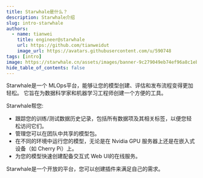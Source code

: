 ```yaml
---
title: Starwhale是什么？
description: Starwhale介绍
slug: intro-starwhale
authors:
  - name: tianwei
    title: engineer@starwhale
    url: https://github.com/tianweidut
    image_url: https://avatars.githubusercontent.com/u/590748
tags: [intro]
image: https://starwhale.cn/assets/images/banner-9c279049eb74ef96a8c1eb6ac3636360.jpg
hide_table_of_contents: false
---
```

Starwhale是一个 MLOps平台，能够让您的模型创建、评估和发布流程变得更加轻松。 它旨在为数据科学家和机器学习工程师创建一个方便的工具。

<!--truncate-->

Starwhale帮您:

- 跟踪您的训练/测试数据历史记录，包括所有数据项及其相关标签，以便您轻松访问它们。
- 管理您可以在团队中共享的模型包。
- 在不同的环境中运行您的模型，无论是在 Nvidia GPU 服务器上还是在嵌入式设备（如 Cherry Pi）上。
- 为您的模型快速创建配备交互式 Web UI的在线服务。

Starwhale是一个开放的平台，您可以创建插件来满足自己的需求。
